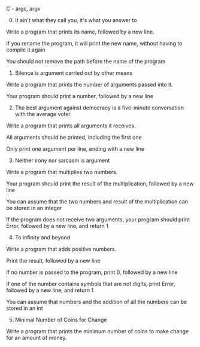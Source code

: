 C - argc, argv


0. It ain't what they call you, it's what you answer to

Write a program that prints its name, followed by a new line.

If you rename the program, it will print the new name, without having to compile it again

You should not remove the path before the name of the program


1. Silence is argument carried out by other means


Write a program that prints the number of arguments passed into it.

Your program should print a number, followed by a new line


2. The best argument against democracy is a five-minute conversation with the average voter


Write a program that prints all arguments it receives.

All arguments should be printed, including the first one

Only print one argument per line, ending with a new line


3. Neither irony nor sarcasm is argument


Write a program that multiplies two numbers.

Your program should print the result of the multiplication, followed by a new line

You can assume that the two numbers and result of the multiplication can be stored in an integer

If the program does not receive two arguments, your program should print Error, followed by a new line, and return 1


4. To infinity and beyond


Write a program that adds positive numbers.

Print the result, followed by a new line

If no number is passed to the program, print 0, followed by a new line

If one of the number contains symbols that are not digits, print Error, followed by a new line, and return 1

You can assume that numbers and the addition of all the numbers can be stored in an int


5. Minimal Number of Coins for Change


Write a program that prints the minimum number of coins to make change for an amount of money.
